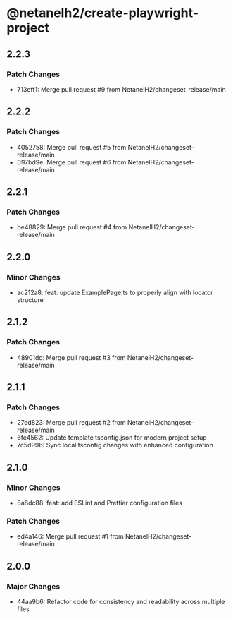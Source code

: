 # @netanelh2/create-playwright-project

## 2.2.3

### Patch Changes

- 713eff1: Merge pull request #9 from NetanelH2/changeset-release/main

## 2.2.2

### Patch Changes

- 4052758: Merge pull request #5 from NetanelH2/changeset-release/main
- 097bd9e: Merge pull request #6 from NetanelH2/changeset-release/main

## 2.2.1

### Patch Changes

- be48829: Merge pull request #4 from NetanelH2/changeset-release/main

## 2.2.0

### Minor Changes

- ac212a8: feat: update ExamplePage.ts to properly align with locator structure

## 2.1.2

### Patch Changes

- 48901dd: Merge pull request #3 from NetanelH2/changeset-release/main

## 2.1.1

### Patch Changes

- 27ed823: Merge pull request #2 from NetanelH2/changeset-release/main
- 6fc4562: Update template tsconfig.json for modern project setup
- 7c5d996: Sync local tsconfig changes with enhanced configuration

## 2.1.0

### Minor Changes

- 8a8dc88: feat: add ESLint and Prettier configuration files

### Patch Changes

- ed4a146: Merge pull request #1 from NetanelH2/changeset-release/main

## 2.0.0

### Major Changes

- 44aa9b6: Refactor code for consistency and readability across multiple files
